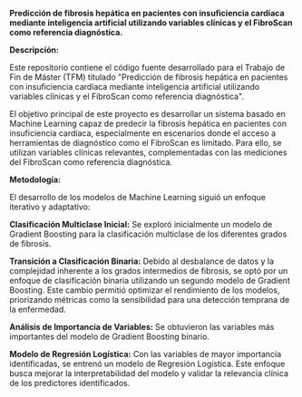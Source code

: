 **Predicción de fibrosis hepática en pacientes con insuficiencia cardíaca mediante inteligencia artificial utilizando variables clínicas y el FibroScan como referencia diagnóstica.**

**Descripción:**

Este repositorio contiene el código fuente desarrollado para el Trabajo de Fin de Máster (TFM) titulado "Predicción de fibrosis hepática en pacientes con insuficiencia cardíaca mediante inteligencia artificial utilizando variables clínicas y el FibroScan como referencia diagnóstica".

El objetivo principal de este proyecto es desarrollar un sistema basado en Machine Learning capaz de predecir la fibrosis hepática en pacientes con insuficiencia cardíaca, especialmente en escenarios donde el acceso a herramientas de diagnóstico como el FibroScan es limitado. Para ello, se utilizan variables clínicas relevantes, complementadas con las mediciones del FibroScan como referencia diagnóstica.

**Metodología:**

El desarrollo de los modelos de Machine Learning siguió un enfoque iterativo y adaptativo:

**Clasificación Multiclase Inicial:** Se exploró inicialmente un modelo de Gradient Boosting para la clasificación multiclase de los diferentes grados de fibrosis.

**Transición a Clasificación Binaria:** Debido al desbalance de datos y la complejidad inherente a los grados intermedios de fibrosis, se optó por un enfoque de clasificación binaria utilizando un segundo modelo de Gradient Boosting. Este cambio permitió optimizar el rendimiento de los modelos, priorizando métricas como la sensibilidad para una detección temprana de la enfermedad.

**Análisis de Importancia de Variables:** Se obtuvieron las variables más importantes del modelo de Gradient Boosting binario.

**Modelo de Regresión Logística:** Con las variables de mayor importancia identificadas, se entrenó un modelo de Regresión Logística. Este enfoque busca mejorar la interpretabilidad del modelo y validar la relevancia clínica de los predictores identificados.
